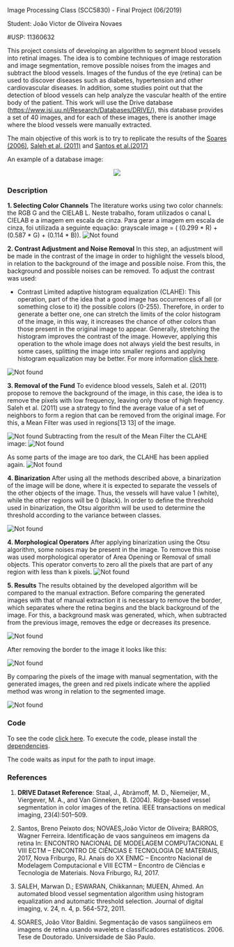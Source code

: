 Image Processing Class (SCC5830) - Final Project (06/2019)

Student: João Victor de Oliveira Novaes

#USP: 11360632
 
This project consists of developing an algorithm to segment blood vessels into retinal images. The idea is to combine techniques of image restoration and image segmentation, remove possible noises from the images and subtract the blood vessels. Images of the fundus of the eye (retina) can be used to discover diseases such as diabetes, hypertension and other cardiovascular diseases. In addition, some studies point out that the detection of blood vessels can help analyze the vascular health of the entire body of the patient.  This work will use the Drive database (https://www.isi.uu.nl/Research/Databases/DRIVE/), this database provides a set of 40 images, and for each of these images, there is another image where the blood vessels were manually extracted.

The main objective of this work is to try to replicate the results of the [Soares (2006)](http://www.teses.usp.br/teses/disponiveis/45/45134/tde-24072007-174800/en.php), [Saleh et al. (2011)](https://www.ncbi.nlm.nih.gov/pmc/articles/PMC3138933/) and [Santos et al.(2017)](./1019.pdf)

An example of a database image:
<div style="text-align:center"> <img src="./Problem.png" />

</div>

### Description ###

**1. Selecting Color Channels**
The literature works using two color channels: the RGB G and the CIELAB L. Neste trabalho, foram utilizados o canal L CIELAB e a imagem em escala de cinza. Para gerar a imagem em escala de cinza, foi utilizada a seguinte equação: grayscale image = ( (0.299 * R) + (0.587 * G) + (0.114 * B)). 
![Not found](./Input.png)

**2. Contrast Adjustment and Noise Removal**
In this step, an adjustment will be made in the contrast of the image in order to highlight the vessels blood, in relation to the background of the image and possible noise. From this, the background and possible noises can be removed. To adjust the contrast was used:

* Contrast Limited adaptive histogram equalization (CLAHE): This operation, part of the idea that a good image has occurrences of all (or something close to it) the possible colors (0-255). Therefore, in order to generate a better one, one can stretch the limits of the color histogram of the image, in this way, it increases the chance of other colors than those present in the original image to appear. Generally, stretching the histogram improves the contrast of the image. However, applying this operation to the whole image does not always yield the best results, in some cases, splitting the image into smaller regions and applying histogram equalization may be better. For more information [click here](https://docs.opencv.org/3.1.0/d5/daf/tutorial_py_histogram_equalization.html).    

![Not found](./CLAHE.png)

**3. Removal of the Fund**
To evidence blood vessels, Saleh et al. (2011) propose to remove the background of the image, in this case, the idea is to remove the pixels with low frequency, leaving only those of high frequency. Saleh et al. (2011) use a strategy to find the average value of a set of neighbors to form a region that can be removed from the original image. For this, a Mean Filter was used in regions[13 13] of the image.

![Not found](./Mean.png)
Subtracting from the result of the Mean Filter the CLAHE image:
![Not found](./Fund.png)

As some parts of the image are too dark, the CLAHE has been applied again.
![Not found](./Fund_CLAHE.png) 


**4. Binarization**
After using all the methods described above, a binarization of the image will be done, where it is expected to separate the vessels of the other objects of the image. Thus, the vessels will have value 1 (white), while the other regions will be 0 (black). In order to define the threshold used in binarization, the Otsu algorithm will be used to determine the threshold according to the variance between classes.

![Not found](./Binary.png)

**4. Morphological Operators**
After applying binarization using the Otsu algorithm, some noises may be present in the image. To remove this noise was used morphological operator of Area Opening or Removal of small objects. This operator converts to zero all the pixels that are part of any region with less than k pixels.
![Not found](./Opening.png)

**5. Results**
The results obtained by the developed algorithm will be compared to the manual extraction. Before comparing the generated images with that of manual extraction it is necessary to remove the border, which separates where the retina begins and the black background of the image. For this, a background mask was generated, which, when subtracted from the previous image, removes the edge or decreases its presence.

![Not found](./Mask.png)

After removing the border to the image it looks like this:

![Not found](./Border.png)

By comparing the pixels of the image with manual segmentation, with the generated images, the green and red pixels indicate where the applied method was wrong in relation to the segmented image.

![Not found](./Comparation.png)

### Code ###

To see the code [click here](./Init.py). To execute the code, please install the [dependencies](./requirements.txt). 

The code waits as input for the path to input image.



### References ###

1. **DRIVE Dataset Reference**: Staal, J., Abràmoff, M. D., Niemeijer, M., Viergever, M. A., and Van Ginneken, B. (2004). Ridge-based vessel segmentation in color images of the retina. IEEE transactions on medical imaging, 23(4):501–509.

2. Santos, Breno Peixoto dos; NOVAES,João Victor de Oliveira; BARROS, Wagner Ferreira. Identificação de vaos sanguíneos em imagens da retina In: ENCONTRO NACIONAL DE MODELAGEM COMPUTACIONAL E VIII ECTM – ENCONTRO DE CIÊNCIAS E TECNOLOGIA DE MATERIAIS, 2017, Nova Friburgo, RJ. Anais do XX ENMC – Encontro Nacional de Modelagem Computacional e VIII ECTM – Encontro de Ciências e Tecnologia de Materiais. Nova Friburgo, RJ, 2017.

3. SALEH, Marwan D.; ESWARAN, Chikkannan; MUEEN, Ahmed. An automated blood vessel segmentation algorithm using histogram equalization and automatic threshold selection. Journal of digital imaging, v. 24, n. 4, p. 564-572, 2011.

4. SOARES, João Vitor Baldini. Segmentação de vasos sangüíneos em imagens de retina usando wavelets e classificadores estatísticos. 2006. Tese de Doutorado. Universidade de São Paulo.

